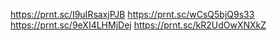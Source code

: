 https://prnt.sc/I9uIRsaxjPJB
https://prnt.sc/wCsQ5bjQ9s33
https://prnt.sc/9eXI4LHMjDej
https://prnt.sc/kR2UdOwXNXkZ